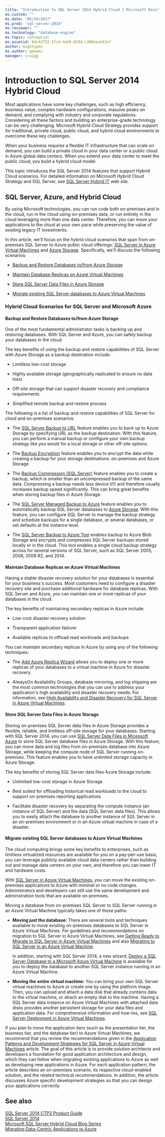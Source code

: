 ```yaml
---
title: "Introduction to SQL Server 2014 Hybrid Cloud | Microsoft Docs"
ms.custom: ""
ms.date: "05/24/2017"
ms.prod: "sql-server-2014"
ms.reviewer: ""
ms.technology: "database-engine"
ms.topic: conceptual
ms.assetid: 6dc42752-1fcd-4ab9-8194-c3001ea342e7
author: mightypen
ms.author: genemi
manager: craigg
---
```

# Introduction to SQL Server 2014 Hybrid Cloud
 Most applications have some key challenges, such as high efficiency, business value, complex hardware configurations, massive peaks on demand, and complying with industry and corporate regulations. Considering all these factors and building an enterprise-grade technology can be very challenging. Microsoft Hybrid Cloud Strategy provides support for traditional, private cloud, public cloud, and hybrid cloud environments to overcome these key challenges. 
 
 When your business requires a flexible IT infrastructure that can scale on demand, you can build a private cloud in your data center or a public cloud in Azure global data centers. When you extend your data center to meet the public cloud, you build a hybrid cloud model. 
 
 This topic introduces the SQL Server 2014 features that support Hybrid Cloud scenarios. For detailed information on Microsoft Hybrid Cloud Strategy and SQL Server, see [SQL Server Hybrid IT](https://www.microsoft.com/sqlserver/solutions-technologies/hybrid-It.aspx) web site. 
 
## SQL Server, Azure, and Hybrid Cloud 
 By using Microsoft technologies, you can run code both on-premises and in the cloud, run in the cloud using on-premises data, or run entirely in the cloud leveraging more than one data center. Therefore, you can move your applications to the cloud at your own pace while preserving the value of existing legacy IT investments. 
 
 In this article, we'll focus on the hybrid cloud scenarios that span from on-premises SQL Server to Azure public cloud offerings: [SQL Server in Azure Virtual Machines](https://msdn.microsoft.com/library/azure/jj823132.aspx) and [Azure Storage](https://www.azure.com/documentation/services/storage/). Specifically, we'll discuss the following scenarios: 
 
-  [Backup and Restore Databases to/from Azure Storage](../../2014/getting-started/introduction-to-sql-server-2014-hybrid-cloud.md#backup) 
 
-  [Maintain Database Replicas on Azure Virtual Machines](../../2014/getting-started/introduction-to-sql-server-2014-hybrid-cloud.md#replica) 
 
-  [Store SQL Server Data Files in Azure Storage](../../2014/getting-started/introduction-to-sql-server-2014-hybrid-cloud.md#store) 
 
-  [Migrate existing SQL Server databases to Azure Virtual Machines](../../2014/getting-started/introduction-to-sql-server-2014-hybrid-cloud.md#migrate) 
 
### Hybrid Cloud Scenarios for SQL Server and Microsoft Azure 
 
#### <a name="backup"></a> Backup and Restore Databases to/from Azure Storage 
 One of the most fundamental administrator tasks is backing up and restoring databases. With SQL Server and Azure, you can safely backup your databases in the cloud. 
 
 The key benefits of using the backup and restore capabilities of SQL Server with Azure Storage as a backup destination include: 
 
-  Limitless low-cost storage 
 
-  Highly available storage (geographically replicated to ensure no data loss) 
 
-  Off-site storage that can support disaster recovery and compliance requirements 
 
-  Simplified remote backup and restore process 
 
 The following is a list of backup and restore capabilities of SQL Server for cloud and on-premises scenarios: 
 
-  The [SQL Server Backup to URL](../relational-databases/backup-restore/sql-server-backup-to-url.md) feature enables you to back up to Azure Storage by specifying URL as the backup destination. With this feature, you can perform a manual backup or configure your own backup strategy like you would for a local storage or other off-site options. 
 
-  The [Backup Encryption](../relational-databases/backup-restore/backup-encryption.md) feature enables you to encrypt the data while creating a backup for your storage destinations: on-premises and Azure Storage. 
 
-  The [Backup Compression (SQL Server)](../relational-databases/backup-restore/backup-compression-sql-server.md) feature enables you to create a backup, which is smaller than an uncompressed backup of the same data. Compressing a backup needs less device I/O and therefore usually increases backup speed significantly. This can bring great benefits when storing backup files in Azure Storage. 
 
-  The [SQL Server Managed Backup to Azure](https://msdn.microsoft.com/library/dn606152(v=sql.120).aspx) feature enables you to automatically backup SQL Server databases to [Azure Storage](https://www.azure.com/documentation/services/storage/). With this feature, you can configure SQL Server to manage the backup strategy and schedule backups for a single database, or several databases, or set defaults at the instance level. 
 
-  The [SQL Server Backup to Azure Tool](https://www.microsoft.com/download/details.aspx?id=40740) enables backup to Azure Blob Storage and encrypts and compresses SQL Server backups stored locally or in the cloud. This tool enables a single cloud backup strategy across for several versions of SQL Server, such as SQL Server 2005, 2008, 2008 R2, and 2014. 
 
#### <a name="replica"></a> Maintain Database Replicas on Azure Virtual Machines 
 Having a stable disaster recovery solution for your databases is essential for your business's success. Most customers need to configure a disaster recovery site and purchase additional hardware for database replicas. With SQL Server and Azure, you can maintain one or more replicas of your databases in the cloud. 
 
 The key benefits of maintaining secondary replicas in Azure include: 
 
-  Low-cost disaster recovery solution 
 
-  Transparent application failover 
 
-  Available replicas to offload read workloads and backups 
 
 You can maintain secondary replicas in Azure by using any of the following techniques: 
 
-  The [Add Azure Replica Wizard](https://msdn.microsoft.com/library/dn463980\(v=sql.120\).aspx) allows you to deploy one or more replicas of your databases to a virtual machine in Azure for disaster recovery. 
 
-  AlwaysOn Availability Groups, database mirroring, and log shipping are the most common technologies that you can use to address your application's high availability and disaster recovery needs. For information, see [High Availability and Disaster Recovery for SQL Server in Azure Virtual Machines](https://msdn.microsoft.com/library/azure/jj870962.aspx). 
 
#### <a name="store"></a> Store SQL Server Data Files in Azure Storage 
 Storing on-premises SQL Server data files in Azure Storage provides a flexible, reliable, and limitless off-site storage for your databases. Starting with SQL Server 2014, you can use [SQL Server Data Files in Miceosoft Azure](https://docs.microsoft.com/sql/relational-databases/databases/sql-server-data-files-in-microsoft-azure) to store SQL Server database files in Azure Storage. With this feature, you can move data and log files from on-premises database into Azure Storage, while keeping the compute node of SQL Server running on-premises. This feature enables you to have unlimited storage capacity in Azure Storage. 
 
 The key benefits of storing SQL Server data files Azure Storage include: 
 
-  Unlimited low-cost storage in Azure Storage 
 
-  Best suited for offloading historical read workloads to the cloud to support on-premises reporting applications 
 
-  Facilitate disaster recovery by separating the compute instance (an instance of SQL Server) and the data (SQL Server data files). This allows you to easily attach the database to another instance of SQL Server in an on-premises environment or in an Azure virtual machine in case of a disaster. 
 
#### <a name="migrate"></a> Migrate existing SQL Server databases to Azure Virtual Machines 
 The cloud computing brings some key benefits to enterprises, such as limitless virtualized resources are available for you on a pay-per-use basis, you can leverage publicly available cloud data centers rather than building out and manage data centers on your own, and therefore you can lower IT and hardware costs. 
 
 With [SQL Server in Azure Virtual Machines](https://msdn.microsoft.com/library/azure/jj823132.aspx), you can move the existing on-premises applications to Azure with minimal or no code changes. Administrators and developers can still use the same development and administration tools that are available on-premises. 
 
 Moving a database from on-premises SQL Server to SQL Server running in an Azure Virtual Machine typically takes one of these paths: 
 
-  **Moving just the database:** There are several tools and techniques available to move existing on-premises databases to SQL Server in Azure Virtual Machines. For guidelines and recommendations on migration to SQL Server in Azure Virtual Machines, see [Getting Ready to Migrate to SQL Server in Azure Virtual Machines](https://msdn.microsoft.com/library/dn133142.aspx) and also [Migrating to SQL Server in an Azure Virtual Machine](https://msdn.microsoft.com/library/jj156165.aspx). 
 
   In addition, starting with SQL Server 2014, a new wizard, [Deploy a SQL Server Database to a Microsoft Azure Virtual Machine](../relational-databases/databases/deploy-a-sql-server-database-to-a-microsoft-azure-virtual-machine.md) is available for you to deploy the database to another SQL Server instance running in an Azure Virtual Machine. 
 
-  **Moving the entire virtual machine:** You can bring your own SQL Server virtual machines to Azure or create one by using the platform image. Then, you can upload and attach a data disk that already contains data to the virtual machine, or attach an empty disk to the machine. Having a SQL Server data instance on Azure Virtual Machines with attached data disks provides another persistent storage for your data files and application data. For comprehensive information and how-tos, see [SQL Server Deployment in Azure Virtual Machines](https://msdn.microsoft.com/library/dn133141.aspx). 
 
 If you plan to move the application tiers (such as the presentation tier, the business tier, and the database tier) to Azure Virtual Machines, we recommend that you review the recommendations given in the [Application Patterns and Development Strategies for SQL Server in Azure Virtual Machines](https://msdn.microsoft.com/library/dn574746.aspx) article. The goal of this article is to provide solution architects and developers a foundation for good application architecture and design, which they can follow when migrating existing applications to Azure as well as developing new applications in Azure. For each application pattern, the article describes an on-premises scenario, its respective cloud-enabled solution, and the related technical recommendations. In addition, the article discusses Azure specific development strategies so that you can design your applications correctly. 
 
## See also 
 [SQL Server 2014 CTP2 Product Guide](https://www.microsoft.com/download/details.aspx?id=39269)  
 [SQL Server 2014](https://www.microsoft.com/sqlserver/sql-server-2014.aspx)  
 [Microsoft SQL Server Hybrid Cloud Blog Series](https://azure.microsoft.com/blog/microsoft-sql-server-hybrid-cloud-blog-series/)  
 [Migrating Data-Centric Applications to Azure](https://azure.microsoft.com/blog/cloud-services-series-migrating-data-centric-applications-to-windows-azure/) 
 
